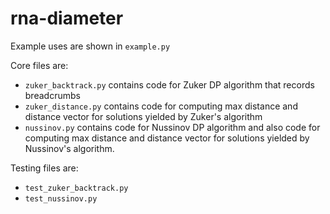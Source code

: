 # rna-diameter


Example uses are shown in `example.py`

Core files are: 
- `zuker_backtrack.py` contains code for Zuker DP algorithm that records breadcrumbs
- `zuker_distance.py` contains code for computing max distance and distance vector for solutions yielded by Zuker's algorithm
- `nussinov.py` contains code for Nussinov DP algorithm and also code for computing max distance 
and distance vector for solutions yielded by Nussinov's algorithm.

Testing files are:
- `test_zuker_backtrack.py`
- `test_nussinov.py`
  